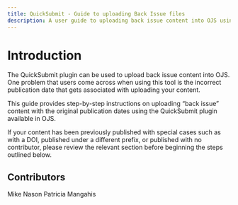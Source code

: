 ```yaml
---
title: QuickSubmit - Guide to uploading Back Issue files
description: A user guide to uploading back issue content into OJS using the QuickSubmit Plugin.
---
```


# Introduction

The QuickSubmit plugin can be used to upload back issue content into OJS. One problem that users come across when using this tool is the incorrect publication date that gets associated with uploading your content. 

This guide provides step-by-step instructions on uploading “back issue” content with the original publication dates using the QuickSubmit plugin available in OJS. 

If your content has been previously published with special cases such as with a DOI, published under a different prefix, or published with no contributor, please review the relevant section before beginning the steps outlined below.


## Contributors
Mike Nason
Patricia Mangahis

